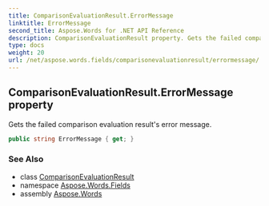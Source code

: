 ```yaml
---
title: ComparisonEvaluationResult.ErrorMessage
linktitle: ErrorMessage
second_title: Aspose.Words for .NET API Reference
description: ComparisonEvaluationResult property. Gets the failed comparison evaluation results error message in C#.
type: docs
weight: 20
url: /net/aspose.words.fields/comparisonevaluationresult/errormessage/
---
```

## ComparisonEvaluationResult.ErrorMessage property

Gets the failed comparison evaluation result's error message.

```csharp
public string ErrorMessage { get; }
```

### See Also

* class [ComparisonEvaluationResult](../)
* namespace [Aspose.Words.Fields](../../comparisonevaluationresult/)
* assembly [Aspose.Words](../../../)
